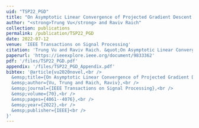 ```yaml
---
uid: "TSP22_PGD"
title: "On Asymptotic Linear Convergence of Projected Gradient Descent for Constrained Least Squares"
author: "<strong>Trung Vu</strong> and Raviv Raich"
collection: publications
permalink: /publication/TSP22_PGD
date: 2022-07-12
venue: 'IEEE Transactions on Signal Processing'
citation: 'Trung Vu and Raviv Raich. &quot;On Asymptotic Linear Convergence of Projected Gradient Descent for Constrained Least Squares,&quot; IEEE Transactions on Signal Processing (2022).'
paperurl: 'https://ieeexplore.ieee.org/document/9833362'
pdf: '/files/TSP22_PGD.pdf'
appendix: '/files/TSP22_PGD_Appendix.pdf'
bibtex: '@article{vu2020novel,<br />
  &emsp;title={On Asymptotic Linear Convergence of Projected Gradient Descent for Constrained Least Squares},<br />
  &emsp;author={Vu, Trung and Raich, Raviv},<br />
  &emsp;journal={IEEE Transactions on Signal Processing},<br />
  &emsp;volume={70},<br />
  &emsp;pages={4061--4076},<br />
  &emsp;year={2022},<br />
  &emsp;publisher={IEEE}<br />
}'
---
```

